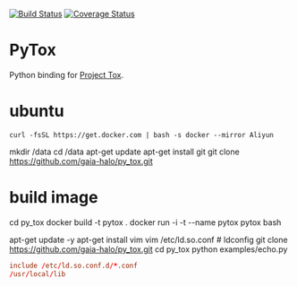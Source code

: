 [![Build Status](http://img.shields.io/travis/TokTok/py-toxcore-c.svg)](https://travis-ci.org/TokTok/py-toxcore-c)
[![Coverage Status](https://coveralls.io/repos/github/TokTok/py-toxcore-c/badge.svg?branch=master)](https://coveralls.io/github/TokTok/py-toxcore-c?branch=master)

# PyTox

Python binding for [Project Tox](https://github.com/TokTok/c-toxcore).


# ubuntu

```docker
curl -fsSL https://get.docker.com | bash -s docker --mirror Aliyun
```

mkdir /data
cd /data
apt-get update 
apt-get install git
git clone https://github.com/gaia-halo/py_tox.git

# build image

cd py_tox
docker build -t pytox .
docker run -i -t --name pytox pytox bash

apt-get update -y
apt-get install vim
vim /etc/ld.so.conf #
ldconfig
git clone https://github.com/gaia-halo/py_tox.git
cd py_tox
python examples/echo.py

```ld.so.conf
include /etc/ld.so.conf.d/*.conf
/usr/local/lib
```
